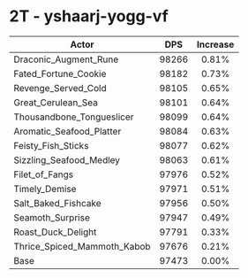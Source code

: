 # 2T - yshaarj-yogg-vf
| Actor | DPS | Increase |
|---|:---:|:---:|
|Draconic_Augment_Rune|98266|0.81%|
|Fated_Fortune_Cookie|98182|0.73%|
|Revenge_Served_Cold|98105|0.65%|
|Great_Cerulean_Sea|98101|0.64%|
|Thousandbone_Tongueslicer|98099|0.64%|
|Aromatic_Seafood_Platter|98084|0.63%|
|Feisty_Fish_Sticks|98077|0.62%|
|Sizzling_Seafood_Medley|98063|0.61%|
|Filet_of_Fangs|97976|0.52%|
|Timely_Demise|97971|0.51%|
|Salt_Baked_Fishcake|97956|0.50%|
|Seamoth_Surprise|97947|0.49%|
|Roast_Duck_Delight|97791|0.33%|
|Thrice_Spiced_Mammoth_Kabob|97676|0.21%|
|Base|97473|0.00%|
